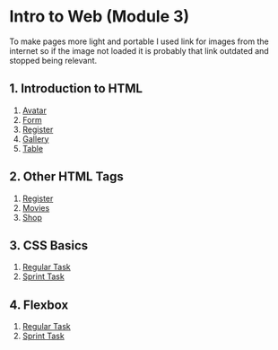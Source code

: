 # Intro to Web (Module 3)

To make pages more light and portable I used link for images from the internet so if the image not loaded it is probably that link outdated and stopped being relevant.

## 1. Introduction to HTML

1. [Avatar](https://github.com/Bayan2019/java_html/blob/main/01_html/1_avatar.html)
2. [Form](https://github.com/Bayan2019/java_html/blob/main/01_html/2_form.html)
3. [Register]()
4. [Gallery]()
5. [Table]()

## 2. Other HTML Tags

1. [Register]()
2. [Movies]()
3. [Shop]()

## 3. CSS Basics

1. [Regular Task]()
2. [Sprint Task]()

## 4. Flexbox

1. [Regular Task]()
2. [Sprint Task]()